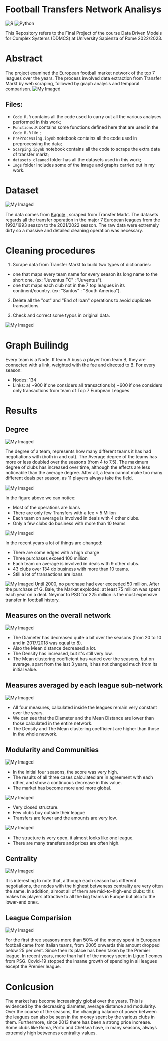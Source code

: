 # Football Transfers Network Analisys
![R](https://img.shields.io/badge/r-%23276DC3.svg?style=for-the-badge&logo=r&logoColor=white)
![Python](https://img.shields.io/badge/python-3670A0?style=for-the-badge&logo=python&logoColor=ffdd54)

This Repository refers to the Final Project of the course Data Driven Models for Complex Systems (DDMCS) at University Sapienza of Rome 2022/2023.

# Abstract
The project examined the European football market network of the top 7 leagues over the years. The process involved data extraction from Transfer Markt by web scraping, followed by graph analysis and temporal comparison.
![My Imaged](Imgs/sistemare.png)


## Files:
* `Code_R.R` contains all the code used to carry out all the various analyses performed in this work;
* `Functions.R` contains some functions defined here that are used in the `Code_R.R` file ;
* `PreProcessing.ipynb` notebook contains all the code used in preprocessing the data;
* `Scarping.ipynb` notebook contains all the code to scrape the extra data of transfer markt;
* `datasets_cleaned` folder has all the datasets used in this work;
* `Imgs` folder includes some of the Image and graphs carried out in my work.


# Dataset
 
![My Imaged](Imgs/cover1.png)

The data comes from [Kaggle](https://www.kaggle.com/datasets/cbhavik/football-transfers-from-199293-to-202122-seasons) , scraped from Transfer Markt. The datasets regards all the transfer operation in the major 7 European leagues from the 1992/1993 season to
the 2021/2022 season. The raw data were extremely dirty so a massive and detailed cleaning operation was necessary.

# Cleaning procedures

1. Scrape data from Transfer Markt to build two types of dictionaries:
 - one that maps every team name for every season its long name to the short one. (ex: "Juventus FC" : "Juventus").
 - one that maps each club not in the 7 top leagues in its continent/country. (ex: "Santos" : "South America").
 
2. Delete all the "out" and "End of loan" operations to avoid duplicate transactions.

3. Check and correct some typos in original data.

![My Imaged](Imgs/Data%20and%20Cleaning%20procedure.png)

# Graph Builindg

Every team is a Node. If team A buys a player from team B, they are connected with a link, weighted with the fee and directed to B. For every season: 
* Nodes: 134
* Links: a) ~900 if one considers all transactions b)  ~600 if one considers only transactions from team of Top 7 European Leagues


# Results

## Degree

![My Imaged](Imgs/Max_mean_degree.png)

The degree of a team, represents how many different teams it has had negotiations with (both in and out). The Average degree of the teams has more
or less doubled over the seasons (from 4 to 7.5). The maximum degree of clubs has increased over time, although the effects are less noticeable than the average degree. After all, a team cannot make too many different deals per season, as 11 players always take the field.

![My Imaged](Imgs/Old_hist.png)

In the figure above we can notice: 

* Most of the operations are loans
* There are only few Transfers with a fee > 5
Milion
* Each team on average is involved in deals
with 4 other clubs.
* Only a few clubs do business with more than
10 teams

![My Imaged](Imgs/New_hist.png)

In the recent years a lot of things are changed: 

* There are some edges with a high charge
* Three purchases exceed 100 million
* Each team on average is involved in deals
with 9 other clubs.
* 43 clubs over 134 do business with more
than 10 teams.
* Still a lot of transactions are loans


![My Imaged](Imgs/max_edge_fee_overtime.jpg)
Until 2000, no purchase had ever exceeded 50 million. After the purchase of G. Bale, the Market exploded: at least 75 million was spent each year on a deal. Neymar to PSG for 225 million is the most expensive transfer in football history.


## Measures on the overall network

![My Imaged](Imgs/4M.png)

* The Diameter has decreased quite a bit over the seasons (from 20 to 10 and in 2017/2018 was equal to 8).
* Also the Mean distance decreased a lot.
* The Density has increased, but it's still very low.
* The Mean clustering coefficient has varied over the seasons, but on average, apart from the last 3 years, it has not changed much from its initial value.


## Measures averaged by each league sub-network

![My Imaged](Imgs/4M_Intra.png)

* All four measures, calculated inside the leagues remain very constant over the years. 
* We can see that the Diameter and the Mean Distance are lower than those calculated in the entire network.
* The Density and The Mean clustering coefficient are higher than those in the whole network.

## Modularity and Communities

![My Imaged](Imgs/Modularity_lines.png)

* In the initial four seasons, the score was very high.
* The results of all three cases calculated are in agreement with each other, and show a continuous decrease in this value.
* The market has become more and more global.

![My Imaged](Imgs/g1.png)

* Very closed structure.
* Few clubs buy outside their league
* Transfers are fewer and the amounts are very low.


![My Imaged](Imgs/g2.png)

* The structure is very open, it almost looks like one league.
* There are many transfers and prices are often high.



## Centrality

![My Imaged](Imgs/v1.png)

It is interesting to note that, although each season has different negotiations, the nodes with the highest betweness centrality are very often the same. In addition, almost all of them are mid-to-high-end clubs: this makes his players attractive to all the big teams in Europe but also to the lower-end ones.

## League Comparision

![My Imaged](Imgs/stream_plot_F.png)

For the first three seasons more than 50% of the money spent in European football came from Italian teams, from 2005 onwards this amount dropped below 25 per cent. Since then its place has been taken by the Premier league. In recent years, more than half of the money spent in Ligue 1 comes from PSG. Covid-19 stopped the insane growth of spending in all leagues except the Premier league.

# Conlcusion

The market has become increasingly global over the years. This is evidenced by the decreasing diameter, average distance and modularity. Over the course of the seasons, the changing balance of power between the leagues can also be seen in the money spent by the various clubs in them. Furthermore, since 2013 there has been a strong price increase. Some clubs like Roma, Porto and Chelsea have, in many seasons, always extremely high betweness centrality values. 



